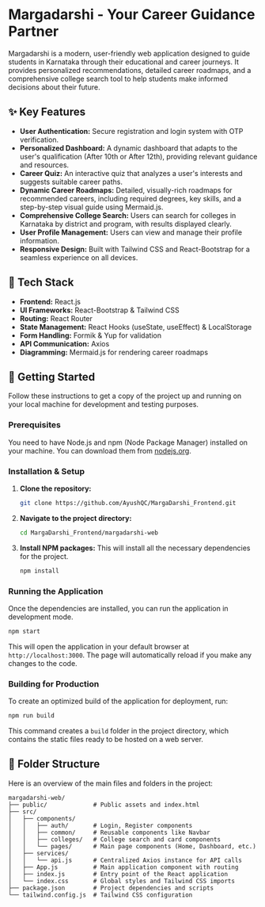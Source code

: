 # Margadarshi - Your Career Guidance Partner

Margadarshi is a modern, user-friendly web application designed to guide students in Karnataka through their educational and career journeys. It provides personalized recommendations, detailed career roadmaps, and a comprehensive college search tool to help students make informed decisions about their future.

## ✨ Key Features

- **User Authentication:** Secure registration and login system with OTP verification.
- **Personalized Dashboard:** A dynamic dashboard that adapts to the user's qualification (After 10th or After 12th), providing relevant guidance and resources.
- **Career Quiz:** An interactive quiz that analyzes a user's interests and suggests suitable career paths.
- **Dynamic Career Roadmaps:** Detailed, visually-rich roadmaps for recommended careers, including required degrees, key skills, and a step-by-step visual guide using Mermaid.js.
- **Comprehensive College Search:** Users can search for colleges in Karnataka by district and program, with results displayed clearly.
- **User Profile Management:** Users can view and manage their profile information.
- **Responsive Design:** Built with Tailwind CSS and React-Bootstrap for a seamless experience on all devices.

## 🚀 Tech Stack

- **Frontend:** React.js
- **UI Frameworks:** React-Bootstrap & Tailwind CSS
- **Routing:** React Router
- **State Management:** React Hooks (useState, useEffect) & LocalStorage
- **Form Handling:** Formik & Yup for validation
- **API Communication:** Axios
- **Diagramming:** Mermaid.js for rendering career roadmaps

## 🏁 Getting Started

Follow these instructions to get a copy of the project up and running on your local machine for development and testing purposes.

### Prerequisites

You need to have Node.js and npm (Node Package Manager) installed on your machine. You can download them from [nodejs.org](https://nodejs.org/).

### Installation & Setup

1.  **Clone the repository:**
    ```sh
    git clone https://github.com/AyushQC/MargaDarshi_Frontend.git
    ```

2.  **Navigate to the project directory:**
    ```sh
    cd MargaDarshi_Frontend/margadarshi-web
    ```

3.  **Install NPM packages:**
    This will install all the necessary dependencies for the project.
    ```sh
    npm install
    ```

### Running the Application

Once the dependencies are installed, you can run the application in development mode.

```sh
npm start
```

This will open the application in your default browser at `http://localhost:3000`. The page will automatically reload if you make any changes to the code.

### Building for Production

To create an optimized build of the application for deployment, run:

```sh
npm run build
```

This command creates a `build` folder in the project directory, which contains the static files ready to be hosted on a web server.

## 📂 Folder Structure

Here is an overview of the main files and folders in the project:

```
margadarshi-web/
├── public/             # Public assets and index.html
├── src/
│   ├── components/
│   │   ├── auth/       # Login, Register components
│   │   ├── common/     # Reusable components like Navbar
│   │   ├── colleges/   # College search and card components
│   │   └── pages/      # Main page components (Home, Dashboard, etc.)
│   ├── services/
│   │   └── api.js      # Centralized Axios instance for API calls
│   ├── App.js          # Main application component with routing
│   ├── index.js        # Entry point of the React application
│   └── index.css       # Global styles and Tailwind CSS imports
├── package.json        # Project dependencies and scripts
└── tailwind.config.js  # Tailwind CSS configuration
```
